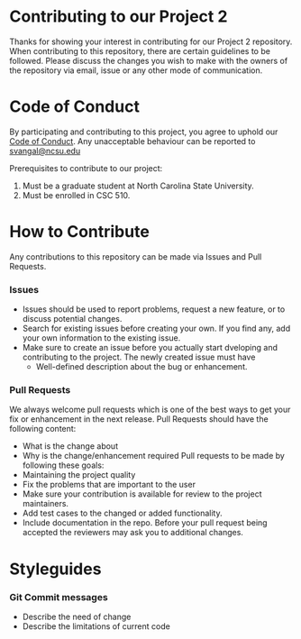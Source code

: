 # Contributing to our Project 2

Thanks for showing your interest in contributing for our Project 2 repository. When contributing to this repository, there are certain guidelines to be followed. Please discuss the changes you wish to make with the owners of the repository via email, issue or any other mode of communication.

# Code of Conduct 

By participating and contributing to this project, you agree to uphold our [Code of Conduct](CODE_OF_CONDUCT.md). Any unacceptable behaviour can be reported to svangal@ncsu.edu 

Prerequisites to contribute to our project: 
  1. Must be a graduate student at North Carolina State University. 
  2. Must be enrolled in CSC 510.
 
 # How to Contribute
Any contributions to this repository can be made via Issues and Pull Requests.

### Issues
- Issues should be used to report problems, request a new feature, or to discuss potential changes.
- Search for existing issues before creating your own. If you find any, add your own information to the existing issue.
- Make sure to create an issue before you actually start dveloping and contributing to the project. The newly created issue must have 
  - Well-defined description about the bug or enhancement.

### Pull Requests
We always welcome pull requests which is one of the best ways to get your fix or enhancement in the next release. 
Pull Requests should have the following content:
  - What is the change about 
  - Why is the change/enhancement required 
Pull requests to be made by following these goals:
  - Maintaining the project quality 
  - Fix the problems that are important to the user
  - Make sure your contribution is available for review to the project maintainers. 
  - Add test cases to the changed or added functionality.
  - Include documentation in the repo.
Before your pull request being accepted the reviewers may ask you to additional changes. 

# Styleguides 
### Git Commit messages 
  - Describe the need of change
  - Describe the limitations of current code
